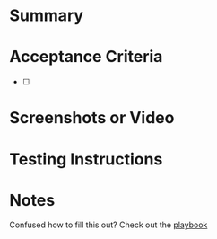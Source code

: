# Summary

# Acceptance Criteria

- [ ]

# Screenshots or Video

# Testing Instructions

# Notes

Confused how to fill this out? Check out the [playbook](https://playbook-staging.notch8.com/en/notch8/process/issues)
